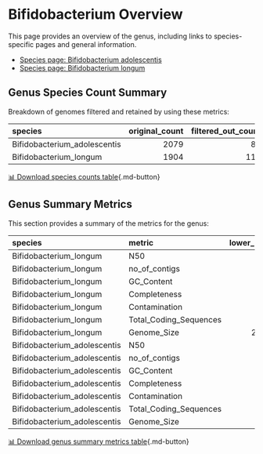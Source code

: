 # Bifidobacterium Overview
This page provides an overview of the genus, including links to species-specific pages and general information.

- [Species page: Bifidobacterium adolescentis](Bifidobacterium_adolescentis/index.md)
- [Species page: Bifidobacterium longum](Bifidobacterium_longum/index.md)
## Genus Species Count Summary
Breakdown of genomes filtered and retained by using these metrics:

| species                      |   original_count |   filtered_out_count |   final_count |
|:-----------------------------|-----------------:|---------------------:|--------------:|
| Bifidobacterium_adolescentis |             2079 |                   83 |          1996 |
| Bifidobacterium_longum       |             1904 |                  112 |          1792 |


[📊 Download species counts table](species_counts.csv){.md-button}
## Genus Summary Metrics
This section provides a summary of the metrics for the genus:

| species                      | metric                 |   lower_bounds |   upper_bounds |
|:-----------------------------|:-----------------------|---------------:|---------------:|
| Bifidobacterium_longum       | N50                    |    50000       |      nan       |
| Bifidobacterium_longum       | no_of_contigs          |      nan       |      170       |
| Bifidobacterium_longum       | GC_Content             |       59       |       61       |
| Bifidobacterium_longum       | Completeness           |       94       |      nan       |
| Bifidobacterium_longum       | Contamination          |      nan       |        3       |
| Bifidobacterium_longum       | Total_Coding_Sequences |     1700       |     2700       |
| Bifidobacterium_longum       | Genome_Size            |        2.2e+06 |        2.9e+06 |
| Bifidobacterium_adolescentis | N50                    |    62000       |      nan       |
| Bifidobacterium_adolescentis | no_of_contigs          |      nan       |       90       |
| Bifidobacterium_adolescentis | GC_Content             |       58       |       61       |
| Bifidobacterium_adolescentis | Completeness           |       94       |      nan       |
| Bifidobacterium_adolescentis | Contamination          |      nan       |        6       |
| Bifidobacterium_adolescentis | Total_Coding_Sequences |     1600       |     2200       |
| Bifidobacterium_adolescentis | Genome_Size            |        2e+06   |        2.5e+06 |


[📊 Download genus summary metrics table](genus_summary_metrics.csv){.md-button}
